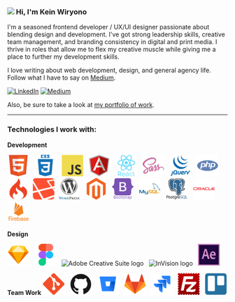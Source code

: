 ### <img src="https://raw.githubusercontent.com/MartinHeinz/MartinHeinz/master/wave.gif" width="10px"> Hi, I'm Kein Wiryono

I'm a seasoned frontend developer / UX/UI designer passionate about blending design and development. I've got strong leadership skills, creative team management, and branding consistency in digital and print media. I thrive in roles that allow me to flex my creative muscle while giving me a place to further my development skills.

I love writing about web development, design, and general agency life. Follow what I have to say on [Medium](https://medium.com/@sr.softmaster15).

[<img alt="LinkedIn" src="https://img.shields.io/badge/linkedin-%230077B5.svg?&style=for-the-badge&logo=linkedin&logoColor=white"/>](https://www.linkedin.com/in/kein-wiryono-b3214323b/)
[<img alt="Medium" src="https://img.shields.io/badge/Medium-%23000000.svg?&style=for-the-badge&logo=Medium&logoColor=white"/>](https://medium.com/@sr.softmaster15)

Also, be sure to take a look at [my portfolio of work](https://www.behance.net/keinwiryono).

---

### Technologies I work with:
**Development**


<img src="https://github.com/devicons/devicon/blob/master/icons/html5/html5-original.svg" title="HTML5" alt="HTML" width="50" height="50"/>&nbsp;&nbsp;&nbsp;<img src="https://github.com/devicons/devicon/blob/master/icons/css3/css3-plain-wordmark.svg"  title="CSS3" alt="CSS" width="50" height="50"/>&nbsp;&nbsp;&nbsp;<img src="https://github.com/devicons/devicon/blob/master/icons/javascript/javascript-original.svg" alt="Javascript logo" width="50" height="50">&nbsp;&nbsp;&nbsp;<img src="https://github.com/devicons/devicon/blob/master/icons/angularjs/angularjs-original.svg" alt="Angular logo" width="50" height="50">&nbsp;&nbsp;&nbsp;<img src="https://github.com/devicons/devicon/blob/master/icons/react/react-original-wordmark.svg" alt="React logo" width="50" height="50">&nbsp;&nbsp;&nbsp;<img src="https://github.com/devicons/devicon/blob/master/icons/sass/sass-original.svg" alt="Sass logo" width="50" height="50">&nbsp;&nbsp;&nbsp;<img src="https://github.com/devicons/devicon/blob/master/icons/jquery/jquery-plain-wordmark.svg" alt="jQuery logo" width="50" height="50">&nbsp;&nbsp;&nbsp;<img src="https://github.com/devicons/devicon/blob/master/icons/php/php-plain.svg" alt="PHP logo" width="50" height="50">&nbsp;&nbsp;<img src="https://github.com/devicons/devicon/blob/master/icons/codeigniter/codeigniter-plain.svg" alt="Codeigniter logo" width="50" height="50">&nbsp;&nbsp;<img src="https://github.com/devicons/devicon/blob/master/icons/laravel/laravel-plain.svg" alt="Laravel logo" width="50" height="50">&nbsp;&nbsp;<img src="https://github.com/devicons/devicon/blob/master/icons/wordpress/wordpress-original.svg" alt="WordPress logo" width="50" height="50">&nbsp;&nbsp;&nbsp;<img src="https://github.com/devicons/devicon/blob/master/icons/magento/magento-original.svg" alt="Magento logo" width="50" height="50">&nbsp;&nbsp;&nbsp;<img src="https://github.com/devicons/devicon/blob/master/icons/bootstrap/bootstrap-plain-wordmark.svg" alt="Bootstrap logo" width="50" height="50">&nbsp;&nbsp;&nbsp;<img src="https://github.com/devicons/devicon/blob/master/icons/mysql/mysql-original-wordmark.svg" title="MySQL"  alt="MySQL" width="50" height="50"/>&nbsp;&nbsp;&nbsp;<img src="https://github.com/devicons/devicon/blob/master/icons/postgresql/postgresql-original-wordmark.svg" title="PostgreSQL"  alt="PostgreSQL" width="50" height="50"/>&nbsp;&nbsp;&nbsp;<img src="https://github.com/devicons/devicon/blob/master/icons/oracle/oracle-original.svg" title="Oracle"  alt="Oracle" width="50" height="50"/>&nbsp;&nbsp;&nbsp;<img src="https://github.com/devicons/devicon/blob/master/icons/firebase/firebase-plain-wordmark.svg" title="Firebase" alt="Firebase" width="50" height="50"/>&nbsp;

**Design**

<img src="https://github.com/devicons/devicon/blob/master/icons/sketch/sketch-original.svg" alt="Sketch logo" width="50" height="50">&nbsp;&nbsp;&nbsp;<img src="https://github.com/devicons/devicon/blob/master/icons/figma/figma-original.svg" alt="Figma logo" width="50" height="50">&nbsp;&nbsp;&nbsp;<img src="https://cdn.worldvectorlogo.com/logos/adobe-creative-cloud-cc.svg" alt="Adobe Creative Suite logo" width="50" height="50">&nbsp;&nbsp;&nbsp;<img src="https://cdn.worldvectorlogo.com/logos/invision.svg" alt="InVision logo" width="50" height="50">&nbsp;&nbsp;&nbsp;<img src="https://github.com/devicons/devicon/blob/master/icons/aftereffects/aftereffects-original.svg" alt="AfterEffect logo" width="50" height="50">

**Team Work**
<img src="https://github.com/devicons/devicon/blob/master/icons/git/git-original.svg" alt="Git logo" width="50" height="50">&nbsp;&nbsp;&nbsp;<img src="https://github.com/devicons/devicon/blob/master/icons/github/github-original.svg" alt="GitHub logo" width="50" height="50">&nbsp;&nbsp;&nbsp;<img src="https://github.com/devicons/devicon/blob/master/icons/bitbucket/bitbucket-original.svg" alt="Bitbucket logo" width="50" height="50">&nbsp;&nbsp;&nbsp;<img src="https://github.com/devicons/devicon/blob/master/icons/gitlab/gitlab-original.svg" alt="GitLab logo" width="50" height="50">&nbsp;&nbsp;&nbsp;<img src="https://github.com/devicons/devicon/blob/master/icons/jira/jira-original.svg" alt="Jira logo" width="50" height="50">&nbsp;&nbsp;&nbsp;<img src="https://github.com/devicons/devicon/blob/master/icons/filezilla/filezilla-plain.svg" alt="FileZilla logo" width="50" height="50">&nbsp;&nbsp;&nbsp;<img src="https://github.com/devicons/devicon/blob/master/icons/trello/trello-plain.svg" alt="Trello logo" width="50" height="50">


